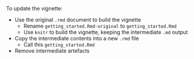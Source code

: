 To update the vignette:

* Use the original `.rmd` document to build the vignette
  - Rename `getting_started.Rmd-original` to `getting_started.Rmd`
  - Use `knitr` to build the vignette, keeping the intermediate `.md` output
* Copy the intermediate contents into a new `.rmd` file
  - Call this `getting_started.Rmd`
* Remove intermediate artefacts

